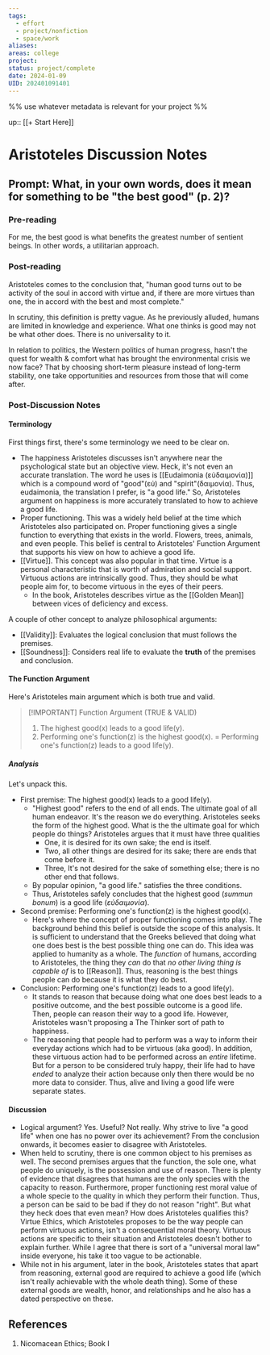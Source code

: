 ```yaml
---
tags:
  - effort
  - project/nonfiction
  - space/work
aliases: 
areas: college
project: 
status: project/complete
date: 2024-01-09
UID: 202401091401
---
```


%%
use whatever metadata is relevant for your project
%%

up:: [[+ Start Here]]

# Aristoteles Discussion Notes

## Prompt: What, in your own words, does it mean for something to be "the best good" (p. 2)?

### Pre-reading
For me, the best good is what benefits the greatest number of sentient beings. In other words, a utilitarian approach.

### Post-reading

Aristoteles comes to the conclusion that, "human good turns out to be activity of the soul in accord with virtue and, if there are more virtues than one, the in accord with the best and most complete."

In scrutiny, this definition is pretty vague. As he previously alluded, humans are limited in knowledge and experience. What one thinks is good may not be what other does. There is no universality to it.

In relation to politics, the Western politics of human progress, hasn't the quest for wealth & comfort what has brought the environmental crisis we now face? That by choosing short-term pleasure instead of long-term stability, one take opportunities and resources from those that will come after.

### Post-Discussion Notes

#### Terminology
First things first, there's some terminology we need to be clear on.

- The happiness Aristoteles discusses isn't anywhere near the psychological state but an objective view. Heck, it's not even an accurate translation. The word he uses is [[Eudaimonia (εὐδαιμονία)]] which is a compound word of "good"(εὐ) and "spirit"(δαιμονία). Thus, eudaimonia, the translation I prefer, is "a good life." So, Aristoteles argument on happiness is more accurately translated to how to achieve a good life.
- Proper functioning. This was a widely held belief at the time which Aristoteles also participated on. Proper functioning gives a single function to everything that exists in the world. Flowers, trees, animals, and even people. This belief is central to Aristoteles' Function Argument that supports his view on how to achieve a good life.
- [[Virtue]]. This concept was also popular in that time. Virtue is a personal characteristic that is worth of admiration and social support. Virtuous actions are intrinsically good. Thus, they should be what people aim for, to become virtuous in the eyes of their peers.
	- In the book, Aristoteles describes virtue as the [[Golden Mean]] between vices of deficiency and excess.

 A couple of other concept to analyze philosophical arguments:
 - [[Validity]]: Evaluates the logical conclusion that must follows the premises.
 - [[Soundness]]: Considers real life  to evaluate the **truth** of the premises and conclusion.

#### The Function Argument
Here's Aristoteles main argument which is both true and valid.

> [!IMPORTANT] Function Argument (TRUE & VALID)
> 1.  The highest good(x) leads to a good life(y). 
> 2. Performing one's function(z) is the highest good(x).
> = Performing one's function(z) leads to a good life(y).

##### Analysis
Let's unpack this.

- First premise: The highest good(x) leads to a good life(y). 
	- "Highest good" refers to the end of all ends. The ultimate goal of all human endeavor. It's the reason we do everything. Aristoteles seeks the form of the highest good. What is the the ultimate goal for which people do things? Aristoteles argues that it must have three qualities
		- One, it is desired for its own sake; the end is itself. 
		- Two, all other things are desired for its sake; there are ends that come before it. 
		- Three, It's not desired for the sake of something else; there is no other end that follows.
	- By popular opinion, "a good life." satisfies the three conditions.
	- Thus, Aristoteles safely concludes that the highest good (*summun bonum*) is a good life (*εὐδαιμονία*).
- Second premise: Performing one's function(z) is the highest good(x).
	- Here's where the concept of proper functioning comes into play. The background behind this belief is outside the scope of this analysis. It is sufficient to understand that the Greeks believed that doing what one does best is the best possible thing one can do. This idea was applied to humanity as a whole. The *function* of humans, according to Aristoteles, the thing they *can* do that *no other living thing is capable of* is to [[Reason]]. Thus, reasoning is the best things people can do because it is what they do best.
- Conclusion: Performing one's function(z) leads to a good life(y).
	- It stands to reason that because doing what one does best leads to a positive outcome, and the best possible outcome is a good life. Then, people can reason their way to a good life. However, Aristoteles wasn't proposing a The Thinker sort of path to happiness.
	- The reasoning that people had to perform was a way to inform their everyday actions which had to be virtuous (aka good). In addition, these virtuous action had to be performed across an *entire* lifetime. But for a person to be considered truly happy, their life had to have *ended* to analyze their action because only then there would be no more data to consider. Thus, alive and living a good life were separate states. 
	
#### Discussion
- Logical argument? Yes. Useful? Not really. Why strive to live "a good life" when one has no power over its achievement? From the conclusion onwards, it becomes easier to disagree with Aristoteles.
- When held to scrutiny, there is one common object to his premises as well. The second premises argues that the function, the sole one, what people do uniquely, is the possession and use of reason. There is plenty of evidence that disagrees that humans are the only species with the capacity to reason. Furthermore, proper functioning rest moral value of a whole specie to the quality in which they perform their function. Thus, a person can be said to be bad if they do not reason "right". But what they heck does that even mean? How does Aristoteles qualifies this? Virtue Ethics, which Aristoteles proposes to be the way people can perform virtuous actions, isn't a consequential moral theory. Virtuous actions are specific to their situation and Aristoteles doesn't bother to explain further. While I agree that there is sort of a "universal moral law" inside everyone, his take it too vague to be actionable.
- While not in his argument, later in the book, Aristoteles states that apart from reasoning, external good are required to achieve a good life (which isn't really achievable with the whole death thing). Some of these external goods are wealth, honor, and relationships and he also has a dated perspective on these.





## References
1. Nicomacean Ethics; Book I